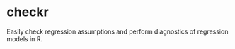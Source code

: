 checkr
======

Easily check regression assumptions and perform diagnostics of regression 
models in R.
